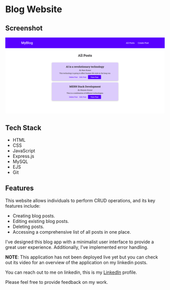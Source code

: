 # Blog Website

## Screenshot
![Blog Website](./Blog-app-ss.png)

## Tech Stack
- HTML
- CSS
- JavaScript
- Express.js
- MySQL
- EJS
- Git

## Features
This website allows individuals to perform CRUD operations, and its key features include:
- Creating blog posts.
- Editing existing blog posts.
- Deleting posts.
- Accessing a comprehensive list of all posts in one place.

I've designed this blog app with a minimalist user interface to provide a great user experience. Additionally, I've implemented error handling.


**NOTE**: This application has not been deployed live yet but you can check out its video for an overview of the application on my linkedin posts.

You can reach out to me on linkedin, this is my [LinkedIn](https://www.linkedin.com/in/kapil-kharera-191b83245/) profile.

Please feel free to provide feedback on my work.
